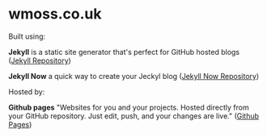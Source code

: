 # wmoss.co.uk

Built using:

**Jekyll** is a static site generator that's perfect for GitHub hosted blogs ([Jekyll Repository](https://github.com/jekyll/jekyll))

**Jekyll Now** a quick way to create your Jeckyl blog ([Jekyll Now Repository](https://github.com/barryclark/jekyll-now))

Hosted by:

**Github pages** "Websites for you and your projects. Hosted directly from your GitHub repository. Just edit, push, and your changes are live." ([Github Pages](https://pages.github.com/))
